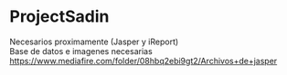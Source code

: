 # ProjectSadin

Necesarios proximamente (Jasper y iReport) <br>
Base de datos e imagenes necesarias
https://www.mediafire.com/folder/08hbq2ebi9gt2/Archivos+de+jasper

